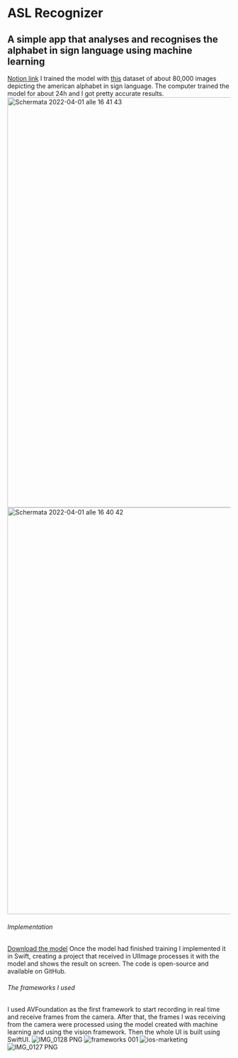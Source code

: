 # ASL Recognizer
## A simple app that analyses and recognises the alphabet in sign language using machine learning
[Notion link](https://www.notion.so/appledeveloperacademyunina/arg-ASL-Recognizer-c879fa5931e34f8cbfce5a24774c98c1)
I trained the model with [this](https://www.kaggle.com/datasets/grassknoted/asl-alphabet) dataset of about 80,000 images depicting the american alphabet in sign language.
The computer trained the model for about 24h and I got pretty accurate results. 
<img width="925" alt="Schermata 2022-04-01 alle 16 41 43" src="https://user-images.githubusercontent.com/92546954/161829153-35933803-1eff-422e-b331-0bca2efbe7b6.png">
<img width="917" alt="Schermata 2022-04-01 alle 16 40 42" src="https://user-images.githubusercontent.com/92546954/161829164-a45a509b-bfe6-464b-91c7-65e2ab6927e7.png">
###### Implementation
[Download the model](https://www.dropbox.com/s/ga1q5zjcdsub7xu/SignAlphabet.mlpackage.zip?dl=0)
Once the model had finished training I implemented it in Swift, creating a project that received in UIImage processes it with the model and shows the result on screen.  The code is open-source and available on GitHub.
###### The frameworks I used
I used AVFoundation as the first framework to start recording in real time and receive frames from the camera. After that, the frames I was receiving from the camera were processed using the model created with machine learning and using the vision framework. Then the whole UI is built using SwiftUI.
![IMG_0128 PNG](https://user-images.githubusercontent.com/92546954/161829924-a3a16eb7-85c6-4b8f-b455-cb8e16d94fba.png)
![frameworks 001](https://user-images.githubusercontent.com/92546954/161829686-2c15135f-0ce7-4276-87c6-18e79948a1a2.png)
![ios-marketing](https://user-images.githubusercontent.com/92546954/161829907-7defba7a-3651-450d-9b94-f64a5c29d9e5.png)
![IMG_0127 PNG](https://user-images.githubusercontent.com/92546954/161829912-c25b8b79-37e2-480a-a38b-3aea1dd80f08.png)

